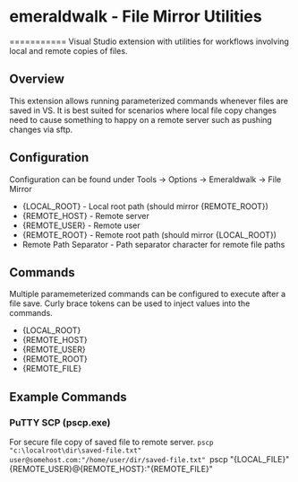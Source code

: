 # emeraldwalk - File Mirror Utilities
===========
Visual Studio extension with utilities for workflows involving local and remote copies of files.
## Overview
This extension allows running parameterized commands whenever files are saved in VS. It is best suited for scenarios where local file copy changes need to cause something to happy on a remote server such as pushing changes via sftp.
## Configuration
Configuration can be found under Tools -> Options -> Emeraldwalk -> File Mirror
* {LOCAL_ROOT} - Local root path (should mirror {REMOTE_ROOT})
* {REMOTE_HOST} - Remote server
* {REMOTE_USER} - Remote user
* {REMOTE_ROOT} - Remote root path (should mirror {LOCAL_ROOT})
* Remote Path Separator - Path separator character for remote file paths
## Commands
Multiple paramemeterized commands can be configured to execute after a file save. Curly brace tokens can be used to inject values into the commands.
* {LOCAL_ROOT}
* {REMOTE_HOST}
* {REMOTE_USER}
* {REMOTE_ROOT}
* {REMOTE_FILE}

## Example Commands
### PuTTY SCP (pscp.exe)
For secure file copy of saved file to remote server.
`pscp "c:\localroot\dir\saved-file.txt" user@somehost.com:"/home/user/dir/saved-file.txt"
`pscp "{LOCAL_FILE}" {REMOTE_USER}@{REMOTE_HOST}:"{REMOTE_FILE}"
